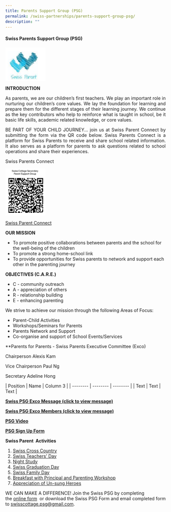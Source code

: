 ```yaml
---
title: Parents Support Group (PSG)
permalink: /swiss-partnerships/parents-support-group-psg/
description: ""
---
```

#### **Swiss Parents Support Group (PSG)**

<img src="/images/Swiss%20Partnerships/PSG-Crest.png" style="width:25%;float:left"><br clear="left">

**INTRODUCTION**

<p style="text-align: justify;">As parents, we are our children’s first teachers. We play an important role in nurturing our children’s core values. We lay the foundation for learning and prepare them for the different stages of their learning journey. We continue as the key contributors who help to reinforce what is taught in school, be it basic life skills, academic related knowledge, or core values.</p>

<p style="text-align: justify;">BE PART OF YOUR CHILD JOURNEY... join us at Swiss Parent Connect by submitting the form via the QR code below. Swiss Parents Connect is a platform for Swiss Parents to receive and share school related information. It also serves as a platform for parents to ask questions related to school operations and share their experiences.</p>

<p style="text-align: justify;">Swiss Parents Connect </p>


<img src="/images/Swiss%20Partnerships/PSG-QR-Code.jpg" style="width:25%;float:left"><br clear="left">

[Swiss Parent Connect](https://docs.google.com/forms/d/1fJXM49TpJbvKbAnVvCGxnefPSgQWP1yn7tXRYrums3g/viewform?edit_requested=true)


**OUR MISSION**

*   To promote positive collaborations between parents and the school for the well-being of the children
*   To promote a strong home-school link
*   To provide opportunities for Swiss parents to network and support each other in the parenting journey

**OBJECTIVES (C.A.R.E.)**

* C - community outreach
* A - appreciation of others
* R - relationship building
* E - enhancing parenting

We strive to achieve our mission through the following Areas of Focus:

*   Parent-Child Activities
*   Workshops/Seminars for Parents
*   Parents Network and Support
*   Co-organise and support of School Events/Services

**Parents for Parents - Swiss Parents Executive Committee (Exco)



Chairperson               Alexis Kam 

Vice Chairperson       Paul Ng 

Secretary                   Adeline Hong 

| Position |   Name
| Column 3 |
| -------- | -------- | -------- |
| Text     | Text     | Text     |






**[Swiss PSG Exco Message (click to view message)](/files/PSG/Swiss-PSG-Exco-Message-.pdf)** 

**[Swiss PSG Exco Members (click to view message)](/files/PSG/Swiss-PSG-Exco-Members-2022.pdf)** 

[**PSG Video**](https://onedrive.live.com/?authkey=%21AGzVsrwoJb4N1Cw&cid=CCC66450AF79773E&id=CCC66450AF79773E%214955&parId=root&o=OneUp)

[**PSG Sign Up Form**](https://docs.google.com/forms/d/e/1FAIpQLSdnNUh5cYIODBT4jEMMqphJSoaYb_yfqieJSaigzYmUIdIkpg/viewform)

**Swiss Parent  Activities**

1.  [Swiss Cross Country](/files/PSG/04_Parents-Support-Group-Website_Swiss-Parent-Activities_Swiss-Cross-Country.pdf)
2.  [Swiss Teachers’ Day](/files/PSG/Teachers-Day-2021-resent.pdf)
3.  [Night Study](/files/PSG/04_Parents-Support-Group-Website_Swiss-Parent-Activities_Night-Study.pdf)
4.  [Swiss Graduation Day](/files/PSG/Graduation-Day-2021-1.pdf) 
5.  [Swiss Family Day](/files/PSG/04_Parents-Support-Group-Website_Swiss-Parent-Activities_Family-Day.pdf)
6.  [Breakfast with Principal and Parenting Workshop](/files/PSG/04_Parents-Support-Group-Website_Swiss-Parent-Activities_BwP_Parent-workshop.pdf)
7.  [Appreciation of Un-sung Heroes](/files/PSG/Heroes-of-Swiss-2021.pdf)

WE CAN MAKE A DIFFERENCE! Join the Swiss PSG by completing the [online form](https://docs.google.com/forms/d/e/1FAIpQLSdnNUh5cYIODBT4jEMMqphJSoaYb_yfqieJSaigzYmUIdIkpg/viewform)  or download the Swiss PSG Form and email completed form to [swisscottage.psg@gmail.com](mailto:swisscottage.psg@gmail.com).